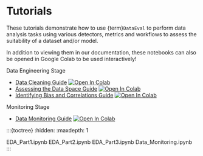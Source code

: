 # Tutorials

These tutorials demonstrate how to use {term}`DataEval` to perform data
analysis tasks using various detectors, metrics and workflows to assess
the suitability of a dataset and/or model.

In addition to viewing them in our documentation, these notebooks can also be
opened in Google Colab to be used interactively!

Data Engineering Stage

- [Data Cleaning Guide](EDA_Part1.ipynb) [![Open In Colab][colab-badge]][eda-colab]
- [Assessing the Data Space Guide](EDA_Part2.ipynb) [![Open In Colab][colab-badge]][dataspace-colab]
- [Identifying Bias and Correlations Guide](EDA_Part3.ipynb) [![Open In Colab][colab-badge]][bias-colab]

Monitoring Stage

- [Data Monitoring Guide](Data_Monitoring.ipynb) [![Open In Colab][colab-badge]][monitoring-colab]

:::{toctree}
:hidden:
:maxdepth: 1

EDA_Part1.ipynb
EDA_Part2.ipynb
EDA_Part3.ipynb
Data_Monitoring.ipynb
:::

[colab-badge]: https://colab.research.google.com/assets/colab-badge.svg
[eda-colab]: https://colab.research.google.com/github/aria-ml/dataeval/blob/v0.75.0/docs/tutorials/EDA_Part1.ipynb
[dataspace-colab]: https://colab.research.google.com/github/aria-ml/dataeval/blob/v0.75.0/docs/tutorials/EDA_Part2.ipynb
[bias-colab]: https://colab.research.google.com/github/aria-ml/dataeval/blob/v0.75.0/docs/tutorials/EDA_Part3.ipynb
[monitoring-colab]: https://colab.research.google.com/github/aria-ml/dataeval/blob/v0.75.0/docs/tutorials/Data_Monitoring.ipynb
